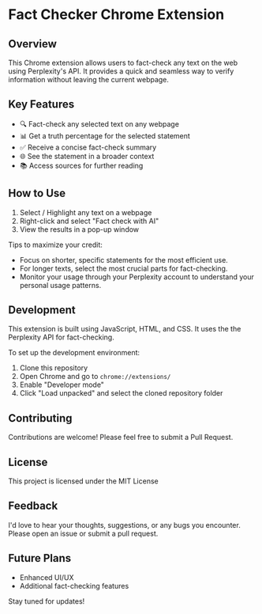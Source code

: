 # Fact Checker Chrome Extension 

## Overview

This Chrome extension allows users to fact-check any text on the web using Perplexity's API. It provides a quick and seamless way to verify information without leaving the current webpage.

## Key Features

- 🔍 Fact-check any selected text on any webpage
- 📊 Get a truth percentage for the selected statement
- ✅ Receive a concise fact-check summary
- 🌐 See the statement in a broader context
- 📚 Access sources for further reading


## How to Use

1. Select / Highlight any text on a webpage
2. Right-click and select "Fact check with AI"
3. View the results in a pop-up window

Tips to maximize your credit:
- Focus on shorter, specific statements for the most efficient use.
- For longer texts, select the most crucial parts for fact-checking.
- Monitor your usage through your Perplexity account to understand your personal usage patterns.

## Development

This extension is built using JavaScript, HTML, and CSS. It uses the the Perplexity API for fact-checking.

To set up the development environment:

1. Clone this repository
2. Open Chrome and go to `chrome://extensions/`
3. Enable "Developer mode"
4. Click "Load unpacked" and select the cloned repository folder

## Contributing

Contributions are welcome! Please feel free to submit a Pull Request.

## License

This project is licensed under the MIT License 

## Feedback

I'd love to hear your thoughts, suggestions, or any bugs you encounter. Please open an issue or submit a pull request.

## Future Plans
- Enhanced UI/UX
- Additional fact-checking features

Stay tuned for updates!
